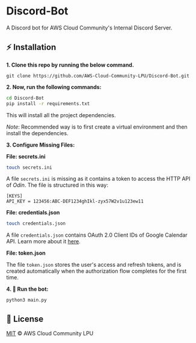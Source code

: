 # Discord-Bot
A Discord bot for AWS Cloud Community's Internal Discord Server.

## :zap: Installation
**1. Clone this repo by running the below command.**

```
git clone https://github.com/AWS-Cloud-Community-LPU/Discord-Bot.git
```

**2. Now, run the following commands:**

```bash
cd Discord-Bot
pip install -r requirements.txt
```
This will install all the project dependencies.

*Note*: Recommended way is to first create a virtual environment and then install the dependencies.

**3. Configure Missing Files:**

**File: secrets.ini**
```bash
touch secrets.ini
```
A file ```secrets.ini``` is missing as it contains a token to access the HTTP API of *Odin*. The file is structured in this way: 
```
[KEYS]
API_KEY = 123456:ABC-DEF1234ghIkl-zyx57W2v1u123ew11
```

**File: credentials.json**
```bash
touch credentials.json
```
A file ```credentials.json``` contains OAuth 2.0 Client IDs of Google Calendar API. Learn more about it [here](https://developers.google.com/workspace/guides/create-credentials).

**File: token.json**

The file ```token.json``` stores the user's access and refresh tokens, and is created automatically when the authorization flow completes for the first time.

**4. :tada: Run the bot:**
```bash
python3 main.py
```

## :page_facing_up: License
[MIT](./LICENSE) © AWS Cloud Community LPU
